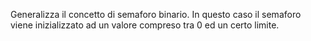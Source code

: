 Generalizza il concetto di semaforo binario. In questo caso il semaforo viene inizializzato ad un valore compreso tra 0 ed un certo limite.